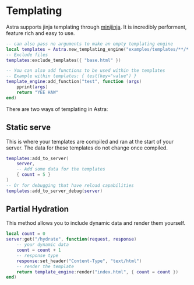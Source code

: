 # Templating

Astra supports jinja templating through [minijinja](https://github.com/mitsuhiko/minijinja/blob/main/COMPATIBILITY.md). It is incredibly performent, feature rich and easy to use.

```lua
-- can also pass no arguments to make an empty templating engine
local templates = Astra.new_templating_engine("examples/templates/**/*.html")
-- Exclude files
templates:exclude_templates({ "base.html" })

-- You can also add functions to be used within the templates
-- Example within templates: { test(key="value") }
template_engine:add_function("test", function (args)
    pprint(args)
    return "YEE HAW"
end)
```

There are two ways of templating in Astra:

## Static serve

This is where your templates are compiled and ran at the start of your server. The data for these templates do not change once compiled.

```lua
templates:add_to_server(
    server,
    -- Add some data for the templates
    { count = 5 }
)
-- Or for debugging that have reload capabilities
templates:add_to_server_debug(server)
```

## Partial Hydration

This method allows you to include dynamic data and render them yourself.

```lua
local count = 0
server:get("/hydrate", function(request, response)
    -- your dynamic data
    count = count + 1
    -- response type
    response:set_header("Content-Type", "text/html")
    -- render the template
    return template_engine:render("index.html", { count = count })
end)
```
